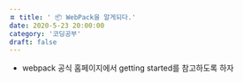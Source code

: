 ```yaml
---
ㅍ title: ' 📦 WebPack을 알게되다.'
date: 2020-5-23 20:00:00
category: '코딩공부'
draft: false
---
```




- webpack 공식 홈페이지에서 getting started를 참고하도록 하자